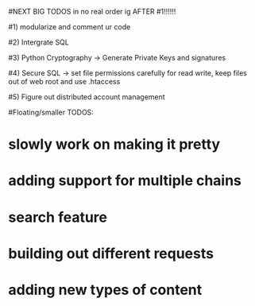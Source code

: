 #NEXT BIG TODOS in no real order ig AFTER #1!!!!!!

#1) modularize and comment ur code 

#2) Intergrate SQL

#3) Python Cryptography -> Generate Private Keys and signatures

#4) Secure SQL -> set file permissions carefully for read write, keep files out of web root and use .htaccess

#5) Figure out distributed account management

#Floating/smaller TODOS:

# slowly work on making it pretty
# adding support for multiple chains
# search feature
# building out different requests
# adding new types of content 
